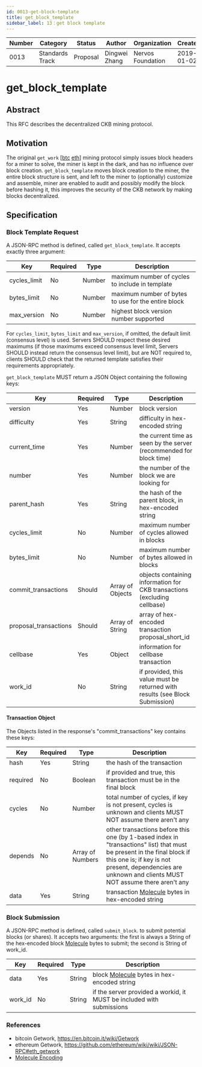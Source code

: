 ```yaml
---
id: 0013-get-block-template
title: get_block_template
sidebar_label: 13：get block template
---
```


|  Number   |  Category |   Status  |   Author  |Organization| Created  |
| --------- | --------- | --------- | --------- | --------- | --------- |
| 0013 | Standards Track | Proposal | Dingwei Zhang  |Nervos Foundation|2019-01-02|

# get_block_template

## Abstract

This RFC describes the decentralized CKB mining protocol.


## Motivation

The original `get_work` [[btc][1] [eth][2]] mining protocol simply issues block headers for a miner to solve, the miner is kept in the dark, and has no influence over block creation. `get_block_template` moves block creation to the miner, the entire block structure is sent, and left to the miner to (optionally) customize and assemble, miner are enabled to audit and possibly modify the block before hashing it, this improves the security of the CKB network by making blocks decentralized.

## Specification

### Block Template Request

A JSON-RPC method is defined, called `get_block_template`. It accepts exactly three argument:

| Key          | Required | Type   | Description                                         |
| ------------ | -------- | ------ | --------------------------------------------------- |
| cycles_limit | No       | Number | maximum number of cycles to include in template     |
| bytes_limit  | No       | Number | maximum number of bytes to use for the entire block |
| max_version  | No       | Number | highest block version number supported              |

For `cycles_limit`, `bytes_limit` and `max_version`, if omitted, the default limit (consensus level) is used.
Servers SHOULD respect these desired maximums (if those maximums exceed consensus level limit, Servers SHOULD instead return the consensus level limit), but are NOT required to, clients SHOULD check that the returned template satisfies their requirements appropriately.

`get_block_template` MUST return a JSON Object containing the following keys:

| Key                   | Required | Type             | Description                                                                  |
| --------------------- | -------- | ---------------- | ---------------------------------------------------------------------------- |
| version               | Yes      | Number           | block version                                                                |
| difficulty            | Yes      | String           | difficulty in hex-encoded string                                             |
| current_time          | Yes      | Number           | the current time as seen by the server (recommended for block time)          |
| number                | Yes      | Number           | the number of the block we are looking for                                   |
| parent_hash           | Yes      | String           | the hash of the parent block, in hex-encoded string                          |
| cycles_limit          | No       | Number           | maximum number of cycles allowed in blocks                                   |
| bytes_limit           | No       | Number           | maximum number of bytes allowed in blocks                                    |
| commit_transactions   | Should   | Array of Objects | objects containing information for CKB transactions (excluding cellbase)     |
| proposal_transactions | Should   | Array of String  | array of hex-encoded transaction proposal_short_id                           |
| cellbase              | Yes      | Object           | information for cellbase transaction                                         |
| work_id               | No       | String           | if provided, this value must be returned with results (see Block Submission) |

#### Transaction Object

The Objects listed in the response's "commit_transactions" key contains these keys:

| Key      | Required | Type             | Description                                                                                                                                                                                                                       |
| -------- | -------- | ---------------- | --------------------------------------------------------------------------------------------------------------------------------------------------------------------------------------------------------------------------------- |
| hash     | Yes      | String           | the hash of the transaction                                                                                                                                                                                                       |
| required | No       | Boolean          | if provided and true, this transaction must be in the final block                                                                                                                                                                 |
| cycles   | No       | Number           | total number of cycles, if key is not present, cycles is unknown and clients MUST NOT assume there aren't any                                                                                                                     |
| depends  | No       | Array of Numbers | other transactions before this one (by 1-based index in "transactions" list) that must be present in the final block if this one is; if key is not present, dependencies are unknown and clients MUST NOT assume there aren't any |
| data     | Yes      | String           | transaction [Molecule][3] bytes in  hex-encoded string                                                                                                                                                                            |

### Block Submission

A JSON-RPC method is defined, called `submit_block`. to submit potential blocks (or shares). It accepts two arguments: the first is always a String of the hex-encoded block [Molecule][3] bytes to submit; the second is String of work_id.

| Key     | Required | Type   | Description                                                           |
| ------- | -------- | ------ | --------------------------------------------------------------------- |
| data    | Yes      | String | block [Molecule][3] bytes in  hex-encoded string                      |
| work_id | No       | String | if the server provided a workid, it MUST be included with submissions |

### References

* bitcoin Getwork, https://en.bitcoin.it/wiki/Getwork
* ethereum Getwork, https://github.com/ethereum/wiki/wiki/JSON-RPC#eth_getwork
* [Molecule Encoding][3]

[1]: https://en.bitcoin.it/wiki/Getwork
[2]: https://github.com/ethereum/wiki/wiki/JSON-RPC#eth_getwork
[3]: ../0008-serialization/0008-serialization.md
